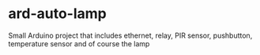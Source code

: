 # ard-auto-lamp
Small Arduino project that includes ethernet, relay, PIR sensor, pushbutton, temperature sensor and of course the lamp
